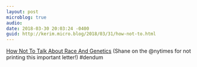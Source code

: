 ```yaml
---
layout: post
microblog: true
audio: 
date: 2018-03-30 20:03:24 -0400
guid: http://kerim.micro.blog/2018/03/31/how-not-to.html
---
```

[How Not To Talk About Race And Genetics](https://www.buzzfeed.com/bfopinion/race-genetics-david-reich?utm_term=.emA8DBWVY#.yu2aQKklE) (Shane on the @nytimes for not printing this important letter!) #dendum 
